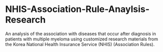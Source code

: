 # NHIS-Association-Rule-Anaylsis-Research
An analysis of the association with diseases that occur after diagnosis in patients with multiple myeloma using customized research materials from the Korea National Health Insurance Service (NHIS) (Association Rules).
